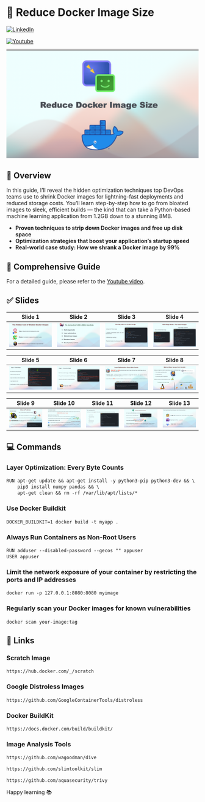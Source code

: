 # 🚀 Reduce Docker Image Size
[![LinkedIn](https://img.shields.io/badge/Connect%20with%20me%20on-LinkedIn-blue.svg)](https://www.linkedin.com/in/amine-maalej/)

[![Youtube](https://img.shields.io/badge/YouTube-FF0000?style=for-the-badge&logo=youtube&logoColor=white)](https://www.youtube.com/@CloudTech_with_Amine)


![](slides/slide0.png)


## 🌟 Overview
In this guide, I’ll reveal the hidden optimization techniques top DevOps teams use to shrink Docker images for lightning-fast deployments and reduced storage costs. You’ll learn step-by-step how to go from bloated images to sleek, efficient builds — the kind that can take a Python-based machine learning application from 1.2GB down to a stunning 8MB.
- **Proven techniques to strip down Docker images and free up disk space**
- **Optimization strategies that boost your application’s startup speed**
- **Real-world case study: How we shrank a Docker image by 99%**

## 📝 Comprehensive Guide
For a detailed guide, please refer to the [Youtube video](https://www.youtube.com/watch?v=Kmc0jj-5elE).

## ✅ Slides

Slide 1            | Slide 2         | Slide 3        | Slide 4
:------------------------:|:-----------------------:|:----------------------:|:----------------------:
![](slides/slide1.png)  | ![](slides/slide2.png) | ![](slides/slide3.png) | ![](slides/slide4.png)


Slide 5            | Slide 6         | Slide 7        | Slide 8
:------------------------:|:-----------------------:|:----------------------:|:----------------------:
![](slides/slide5.png)  | ![](slides/slide6.png) | ![](slides/slide7.png) | ![](slides/slide8.png)


Slide 9            | Slide 10         | Slide 11        | Slide 12 | Slide 13
:------------------------:|:-----------------------:|:----------------------:|:----------------------: |:----------------------:
![](slides/slide9.png)  | ![](slides/slide10.png) | ![](slides/slide11.png) | ![](slides/slide12.png) | ![](slides/slide13.png)

## 💻 Commands

### Layer Optimization: Every Byte Counts

```
RUN apt-get update && apt-get install -y python3-pip python3-dev && \
    pip3 install numpy pandas && \
    apt-get clean && rm -rf /var/lib/apt/lists/*
```

### Use Docker Buildkit

```
DOCKER_BUILDKIT=1 docker build -t myapp . 
```

### Always Run Containers as Non-Root Users

```
RUN adduser --disabled-password --gecos "" appuser
USER appuser
```

### Limit the network exposure of your container by restricting the ports and IP addresses

```
docker run -p 127.0.0.1:8080:8080 myimage 
```

### Regularly scan your Docker images for known vulnerabilities

```
docker scan your-image:tag
```

## 🔗 Links
### Scratch Image

```
https://hub.docker.com/_/scratch
```

### Google Distroless Images

```
https://github.com/GoogleContainerTools/distroless
```
### Docker BuildKit

```
https://docs.docker.com/build/buildkit/
```

### Image Analysis Tools

```
https://github.com/wagoodman/dive
```
```
https://github.com/slimtoolkit/slim
```
```
https://github.com/aquasecurity/trivy
```

Happy learning 📚




